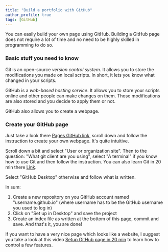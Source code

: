 ```yaml
---
title: "Build a portfolio with GitHub"
author_profile: true
tags: [GitHub]
---
```


You can easily build your own page using GitHub.
Building a GitHub page does not require a lot of time and no need to be highly skilled in programming to do so.


### Basic stuff you need to know

Git is an open-source *version control system*. It allows you to store the modifications you made on local scripts. In short, it lets you know what changed in your scripts.

GitHub is a *web-based hosting service*. It allows you to store your scripts online and other people can make changes on them. Those modifications are also stored and you decide to apply them or not.

GitHub also allows you to create a webpage.

### Create your GitHub page

Just take a look there [Pages GitHub link](https://pages.github.com),
scroll down and follow the instruction to create your own webpage. It's quite intuitive.


Scroll down a bit and select "User or organization site". Then to the question: "What git client are you using", select "A terminal" if you know how to use Git and then follow the instruction. You can also learn Git in 20 min there [Link](https://www.youtube.com/watch?v=Y9XZQO1n_7c).

Select "GitHub Desktop" otherwise and follow what is written.


In sum:
1. Create a new repository on you GitHub account named "username.github.io" (where username has to be the GitHub username you used to log in)
2. Click on "Set up in Desktop" and save the project
3. Create an index file as written at the bottom of this [page](https://pages.github.com), commit and save. And that's it, you are done!


If you want to have a very nice page which looks like a website, I suggest you take a look at this video [Setup GitHub page in 20 min](https://www.youtube.com/watch?v=qWrcgHwSG8M) to learn how to control a few features.
